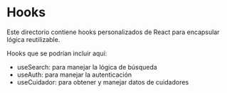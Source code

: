 # Hooks

Este directorio contiene hooks personalizados de React para encapsular lógica reutilizable.

Hooks que se podrían incluir aquí:
- useSearch: para manejar la lógica de búsqueda
- useAuth: para manejar la autenticación
- useCuidador: para obtener y manejar datos de cuidadores
